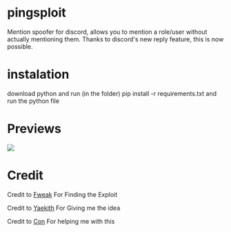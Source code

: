 # pingsploit
Mention spoofer for discord, allows you to mention a role/user without actually mentioning them. Thanks to discord's new reply feature, this is now possible.

# instalation
download python and run (in the folder) pip install -r requirements.txt and run the python file

# Previews
<img src="https://uwu.lol/i/txvhoo.png"/>

# Credit
Credit to [Fweak](https://gitdab.com/Fweak1337) For Finding the Exploit

Credit to [Yaekith](https://github.com/Yaekith/DiscordMS) For Giving me the idea

Credit to [Con](https://github.com/conpatto) For helping me with this
 
